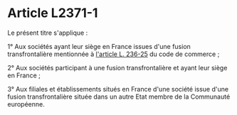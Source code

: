 # Article L2371-1

Le présent titre s'applique : 
  
  
1° Aux sociétés ayant leur siège en France issues d'une fusion transfrontalière mentionnée à [l'article L. 236-25][1] du code de commerce ; 
  
  
2° Aux sociétés participant à une fusion transfrontalière et ayant leur siège en France ; 
  
  
3° Aux filiales et établissements situés en France d'une société issue d'une fusion transfrontalière située dans un autre Etat membre de la Communauté européenne.

 [1]: /affichCodeArticle.do?cidTexte=LEGITEXT000005634379&idArticle=LEGIARTI000019118667&dateTexte=&categorieLien=cid